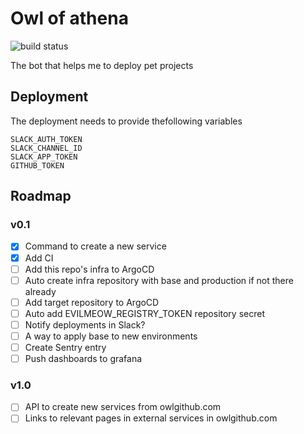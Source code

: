 # Owl of athena

![build status](https://github.com/evil-meow/owl-of-athena/actions/workflows/publish-image.yml/badge.svg)

The bot that helps me to deploy pet projects

## Deployment

The deployment needs to provide thefollowing variables

```
SLACK_AUTH_TOKEN
SLACK_CHANNEL_ID
SLACK_APP_TOKEN
GITHUB_TOKEN
```

## Roadmap

### v0.1

- [x] Command to create a new service
- [x] Add CI
- [ ] Add this repo's infra to ArgoCD
- [ ] Auto create infra repository with base and production if not there already
- [ ] Add target repository to ArgoCD
- [ ] Auto add EVILMEOW_REGISTRY_TOKEN repository secret
- [ ] Notify deployments in Slack?
- [ ] A way to apply base to new environments
- [ ] Create Sentry entry
- [ ] Push dashboards to grafana

### v1.0

- [ ] API to create new services from owlgithub.com
- [ ] Links to relevant pages in external services in owlgithub.com